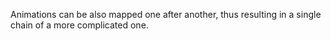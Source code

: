 Animations can be also mapped one after another, thus resulting in a single chain of a more complicated one.

<snippet id='chaining-animations-code'/>
